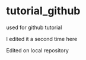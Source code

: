 # tutorial_github
used for  github tutorial

I edited it a second time here

Edited on local repository